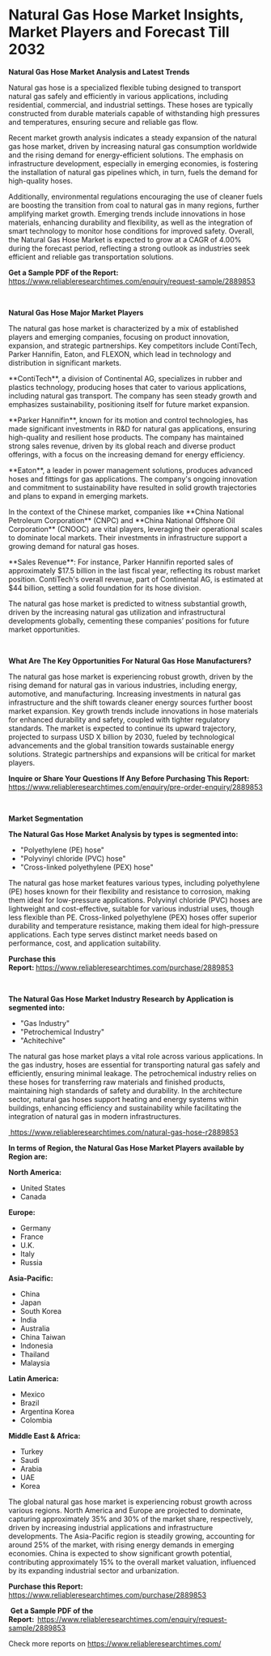 <p><h1>Natural Gas Hose Market Insights, Market Players and Forecast Till 2032</h1></p><p><strong>Natural Gas Hose Market Analysis and Latest Trends</strong></p>
<p><p>Natural gas hose is a specialized flexible tubing designed to transport natural gas safely and efficiently in various applications, including residential, commercial, and industrial settings. These hoses are typically constructed from durable materials capable of withstanding high pressures and temperatures, ensuring secure and reliable gas flow. </p><p>Recent market growth analysis indicates a steady expansion of the natural gas hose market, driven by increasing natural gas consumption worldwide and the rising demand for energy-efficient solutions. The emphasis on infrastructure development, especially in emerging economies, is fostering the installation of natural gas pipelines which, in turn, fuels the demand for high-quality hoses. </p><p>Additionally, environmental regulations encouraging the use of cleaner fuels are boosting the transition from coal to natural gas in many regions, further amplifying market growth. Emerging trends include innovations in hose materials, enhancing durability and flexibility, as well as the integration of smart technology to monitor hose conditions for improved safety. Overall, the Natural Gas Hose Market is expected to grow at a CAGR of 4.00% during the forecast period, reflecting a strong outlook as industries seek efficient and reliable gas transportation solutions.</p></p>
<p><strong>Get a Sample PDF of the Report:&nbsp;</strong> <a href="https://www.reliableresearchtimes.com/enquiry/request-sample/2889853?utm_campaign=2669&utm_medium=2&utm_source=Github&utm_content=ia&utm_term=14032025&utm_id=natural-gas-hose">https://www.reliableresearchtimes.com/enquiry/request-sample/2889853</a></p>
<p>&nbsp;</p>
<p><strong>Natural Gas Hose Major Market Players</strong></p>
<p><p>The natural gas hose market is characterized by a mix of established players and emerging companies, focusing on product innovation, expansion, and strategic partnerships. Key competitors include ContiTech, Parker Hannifin, Eaton, and FLEXON, which lead in technology and distribution in significant markets.</p><p>**ContiTech**, a division of Continental AG, specializes in rubber and plastics technology, producing hoses that cater to various applications, including natural gas transport. The company has seen steady growth and emphasizes sustainability, positioning itself for future market expansion.</p><p>**Parker Hannifin**, known for its motion and control technologies, has made significant investments in R&D for natural gas applications, ensuring high-quality and resilient hose products. The company has maintained strong sales revenue, driven by its global reach and diverse product offerings, with a focus on the increasing demand for energy efficiency.</p><p>**Eaton**, a leader in power management solutions, produces advanced hoses and fittings for gas applications. The company's ongoing innovation and commitment to sustainability have resulted in solid growth trajectories and plans to expand in emerging markets.</p><p>In the context of the Chinese market, companies like **China National Petroleum Corporation** (CNPC) and **China National Offshore Oil Corporation** (CNOOC) are vital players, leveraging their operational scales to dominate local markets. Their investments in infrastructure support a growing demand for natural gas hoses.</p><p>**Sales Revenue**: For instance, Parker Hannifin reported sales of approximately $17.5 billion in the last fiscal year, reflecting its robust market position. ContiTech's overall revenue, part of Continental AG, is estimated at $44 billion, setting a solid foundation for its hose division. </p><p>The natural gas hose market is predicted to witness substantial growth, driven by the increasing natural gas utilization and infrastructural developments globally, cementing these companies’ positions for future market opportunities.</p></p>
<p>&nbsp;</p>
<p><strong>What Are The Key Opportunities For Natural Gas Hose Manufacturers?</strong></p>
<p><p>The natural gas hose market is experiencing robust growth, driven by the rising demand for natural gas in various industries, including energy, automotive, and manufacturing. Increasing investments in natural gas infrastructure and the shift towards cleaner energy sources further boost market expansion. Key growth trends include innovations in hose materials for enhanced durability and safety, coupled with tighter regulatory standards. The market is expected to continue its upward trajectory, projected to surpass USD X billion by 2030, fueled by technological advancements and the global transition towards sustainable energy solutions. Strategic partnerships and expansions will be critical for market players.</p></p>
<p><strong>Inquire or Share Your Questions If Any Before Purchasing This Report:</strong> <a href="https://www.reliableresearchtimes.com/enquiry/pre-order-enquiry/2889853?utm_campaign=2669&utm_medium=2&utm_source=Github&utm_content=ia&utm_term=14032025&utm_id=natural-gas-hose">https://www.reliableresearchtimes.com/enquiry/pre-order-enquiry/2889853</a></p>
<p>&nbsp;</p>
<p><strong>Market Segmentation</strong></p>
<p><strong>The Natural Gas Hose Market Analysis by types is segmented into:</strong></p>
<p><ul><li>"Polyethylene (PE) hose"</li><li>"Polyvinyl chloride (PVC) hose"</li><li>"Cross-linked polyethylene (PEX) hose"</li></ul></p>
<p><p>The natural gas hose market features various types, including polyethylene (PE) hoses known for their flexibility and resistance to corrosion, making them ideal for low-pressure applications. Polyvinyl chloride (PVC) hoses are lightweight and cost-effective, suitable for various industrial uses, though less flexible than PE. Cross-linked polyethylene (PEX) hoses offer superior durability and temperature resistance, making them ideal for high-pressure applications. Each type serves distinct market needs based on performance, cost, and application suitability.</p></p>
<p><strong>Purchase this Report:&nbsp;</strong><a href="https://www.reliableresearchtimes.com/purchase/2889853?utm_campaign=2669&utm_medium=2&utm_source=Github&utm_content=ia&utm_term=14032025&utm_id=natural-gas-hose">https://www.reliableresearchtimes.com/purchase/2889853</a></p>
<p>&nbsp;</p>
<p><strong>The Natural Gas Hose Market Industry Research by Application is segmented into:</strong></p>
<p><ul><li>"Gas Industry"</li><li>"Petrochemical Industry"</li><li>"Achitechive"</li></ul></p>
<p><p>The natural gas hose market plays a vital role across various applications. In the gas industry, hoses are essential for transporting natural gas safely and efficiently, ensuring minimal leakage. The petrochemical industry relies on these hoses for transferring raw materials and finished products, maintaining high standards of safety and durability. In the architecture sector, natural gas hoses support heating and energy systems within buildings, enhancing efficiency and sustainability while facilitating the integration of natural gas in modern infrastructures.</p></p>
<p><a href="https://www.reliableresearchtimes.com/natural-gas-hose-r2889853?utm_campaign=2669&utm_medium=2&utm_source=Github&utm_content=ia&utm_term=14032025&utm_id=natural-gas-hose">&nbsp;https://www.reliableresearchtimes.com/natural-gas-hose-r2889853</a></p>
<p><strong>In terms of Region, the Natural Gas Hose Market Players available by Region are:</strong></p>
<p>
    <p> <strong> North America: </strong>
        <ul>
            <li>United States</li>
            <li>Canada</li>
        </ul>
        </p> 
    <p> <strong> Europe: </strong>
        <ul>
            <li>Germany</li>
            <li>France</li>
            <li>U.K.</li>
            <li>Italy</li>
            <li>Russia</li>
        </ul>
        </p> 
    <p> <strong> Asia-Pacific: </strong>
        <ul>
            <li>China</li>
            <li>Japan</li>
            <li>South Korea</li>
            <li>India</li>
            <li>Australia</li>
            <li>China Taiwan</li>
            <li>Indonesia</li>
            <li>Thailand</li>
            <li>Malaysia</li>
        </ul>
        </p> 
    <p> <strong> Latin America: </strong>
        <ul>
            <li>Mexico</li>
            <li>Brazil</li>
            <li>Argentina Korea</li>
            <li>Colombia</li>
        </ul>
        </p> 
    <p> <strong> Middle East & Africa: </strong>
        <ul>
            <li>Turkey</li>
            <li>Saudi</li>
            <li>Arabia</li>
            <li>UAE</li>
            <li>Korea</li>
        </ul>
    </p>
    </p>
<p><p>The global natural gas hose market is experiencing robust growth across various regions. North America and Europe are projected to dominate, capturing approximately 35% and 30% of the market share, respectively, driven by increasing industrial applications and infrastructure developments. The Asia-Pacific region is steadily growing, accounting for around 25% of the market, with rising energy demands in emerging economies. China is expected to show significant growth potential, contributing approximately 15% to the overall market valuation, influenced by its expanding industrial sector and urbanization.</p></p>
<p><strong>Purchase this Report: </strong><a href="https://www.reliableresearchtimes.com/purchase/2889853?utm_campaign=2669&utm_medium=2&utm_source=Github&utm_content=ia&utm_term=14032025&utm_id=natural-gas-hose">https://www.reliableresearchtimes.com/purchase/2889853</a></p>
<p>&nbsp;<strong>Get a Sample PDF of the Report:&nbsp;&nbsp;</strong><a href="https://www.reliableresearchtimes.com/enquiry/request-sample/2889853?utm_campaign=2669&utm_medium=2&utm_source=Github&utm_content=ia&utm_term=14032025&utm_id=natural-gas-hose">https://www.reliableresearchtimes.com/enquiry/request-sample/2889853</a></p>
<p><strong></strong></p>
<p>Check more reports on <a href="https://www.reliableresearchtimes.com/?utm_campaign=2669&utm_medium=2&utm_source=Github&utm_content=ia&utm_term=14032025&utm_id=natural-gas-hose">https://www.reliableresearchtimes.com/</a></p>